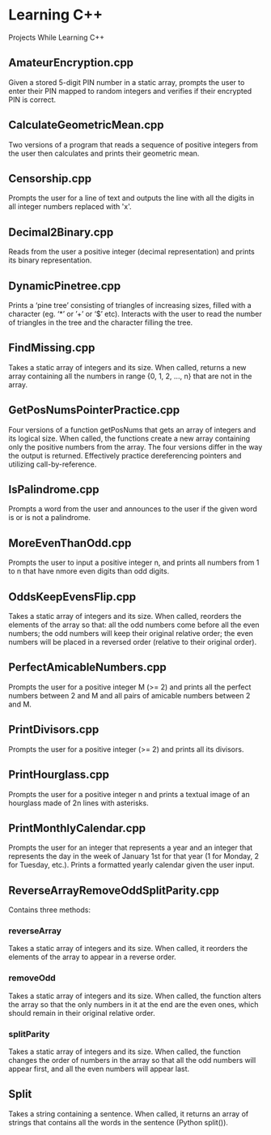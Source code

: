 # Learning C++
Projects While Learning C++

## AmateurEncryption.cpp
Given a stored 5-digit PIN number in a static array, prompts the user to enter their PIN mapped to random integers and verifies if their encrypted PIN is correct.

## CalculateGeometricMean.cpp
Two versions of a program that reads a sequence of positive integers from the user then calculates and prints their geometric mean.

## Censorship.cpp
Prompts the user for a line of text and outputs the line with all the digits in all integer numbers replaced with 'x'.

## Decimal2Binary.cpp
Reads from the user a positive integer (decimal representation) and prints its binary representation.

## DynamicPinetree.cpp
Prints a ‘pine tree’ consisting of triangles of increasing sizes, filled with a character (eg. ‘*’ or ’+’ or ‘$’ etc). Interacts with the user to read the number of triangles in the tree and the character filling the tree.

## FindMissing.cpp
Takes a static array of integers and its size. When called, returns a new array containing all the numbers in range {0, 1, 2, ..., n} that are not in the array.

## GetPosNumsPointerPractice.cpp
Four versions of a function getPosNums that gets an array of integers and its logical size. When called, the functions create a new array containing only the positive numbers from the array. The four versions differ in the way the output is returned. Effectively practice dereferencing pointers and utilizing call-by-reference.

## IsPalindrome.cpp
Prompts a word from the user and announces to the user if the given word is or is not a palindrome.

## MoreEvenThanOdd.cpp
Prompts the user to input a positive integer n, and prints all numbers from 1 to n that have nmore even digits than odd digits.

## OddsKeepEvensFlip.cpp
Takes a static array of integers and its size. When called, reorders the elements of the array so that: all the odd numbers come before all the even numbers; the odd numbers will keep their original relative order; the even numbers will be placed in a reversed order (relative to their original order).

## PerfectAmicableNumbers.cpp
Prompts the user for a positive integer M (>= 2) and prints all the perfect numbers between 2 and M and all pairs of amicable numbers between 2 and M.

## PrintDivisors.cpp
Prompts the user for a positive integer (>= 2) and prints all its divisors.

## PrintHourglass.cpp
Prompts the user for a positive integer n and prints a textual image of an hourglass made of 2n lines with asterisks.

## PrintMonthlyCalendar.cpp
Prompts the user for an integer that represents a year and an integer that represents the day in the week of January 1st for that year (1 for Monday, 2 for Tuesday, etc.). Prints a formatted yearly calendar given the user input.

## ReverseArrayRemoveOddSplitParity.cpp
Contains three methods:
### reverseArray
Takes a static array of integers and its size. When called, it reorders the elements of the array to appear in a reverse order.
### removeOdd
Takes a static array of integers and its size. When called, the function alters the array so that the only numbers in it at the end are the even ones, which should remain in their original relative order.
### splitParity
Takes a static array of integers and its size. When called, the function changes the order of numbers in the array so that all the odd numbers will appear first, and all the even numbers will appear last.

## Split
Takes a string containing a sentence. When called, it returns an array of strings that contains all the words in the sentence (Python split()).
